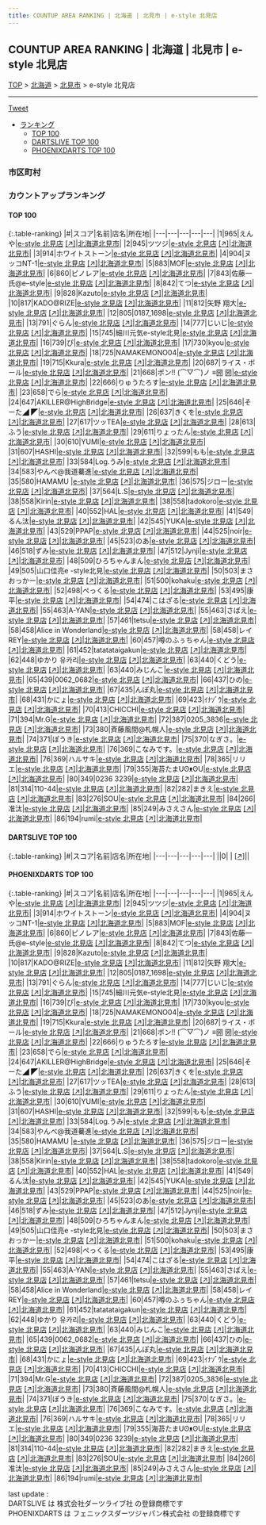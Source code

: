```yaml
---
title: COUNTUP AREA RANKING | 北海道 | 北見市 | e-style 北見店
---
```

## COUNTUP AREA RANKING | 北海道 | 北見市 | e-style 北見店

[TOP](/darts/rank/) > [北海道](/darts/rank/北海道/) > [北見市](/darts/rank/北海道/北見市/) > e-style 北見店

___

<a href="https://twitter.com/share?ref_src=twsrc%5Etfw" data-text="COUNTUP AREA RANKING | 北海道北見市e-style 北見店" class="twitter-share-button" data-hashtags="DARTSLIVE,PHOENIXDARTS,darts,ダーツ" data-show-count="false">Tweet</a>

* [ランキング](#カウントアップランキング)
    * [TOP 100](#top-100)
    * [DARTSLIVE TOP 100](#dartslive-top-100)
    * [PHOENIXDARTS TOP 100](#phoenixdarts-top-100)

### 市区町村

<ul>

</ul>

### カウントアップランキング

#### TOP 100



{:.table-ranking}
|#|スコア|名前|店名|所在地|
|---|---|---|---|---|
|1|965|<span class="rank-name-pd">えんや</span>|<a href="/darts/rank/shops/10579.html">e-style 北見店</a> <a href="https://vs.phoenixdarts.com/jp/shop/shopDetailInfo/s_10579?s_seq=10579">[↗]</a>|<a href="/darts/rank/北海道/北見市">北海道北見市</a>|
|2|945|<span class="rank-name-pd">ツツジ</span>|<a href="/darts/rank/shops/10579.html">e-style 北見店</a> <a href="https://vs.phoenixdarts.com/jp/shop/shopDetailInfo/s_10579?s_seq=10579">[↗]</a>|<a href="/darts/rank/北海道/北見市">北海道北見市</a>|
|3|914|<span class="rank-name-pd">ホワイトストーン</span>|<a href="/darts/rank/shops/10579.html">e-style 北見店</a> <a href="https://vs.phoenixdarts.com/jp/shop/shopDetailInfo/s_10579?s_seq=10579">[↗]</a>|<a href="/darts/rank/北海道/北見市">北海道北見市</a>|
|4|904|<span class="rank-name-pd">ヌッコNT-1</span>|<a href="/darts/rank/shops/10579.html">e-style 北見店</a> <a href="https://vs.phoenixdarts.com/jp/shop/shopDetailInfo/s_10579?s_seq=10579">[↗]</a>|<a href="/darts/rank/北海道/北見市">北海道北見市</a>|
|5|883|<span class="rank-name-pd">MOF</span>|<a href="/darts/rank/shops/10579.html">e-style 北見店</a> <a href="https://vs.phoenixdarts.com/jp/shop/shopDetailInfo/s_10579?s_seq=10579">[↗]</a>|<a href="/darts/rank/北海道/北見市">北海道北見市</a>|
|6|860|<span class="rank-name-pd">ピノレア</span>|<a href="/darts/rank/shops/10579.html">e-style 北見店</a> <a href="https://vs.phoenixdarts.com/jp/shop/shopDetailInfo/s_10579?s_seq=10579">[↗]</a>|<a href="/darts/rank/北海道/北見市">北海道北見市</a>|
|7|843|<span class="rank-name-pd">佐藤一氏@e–style</span>|<a href="/darts/rank/shops/10579.html">e-style 北見店</a> <a href="https://vs.phoenixdarts.com/jp/shop/shopDetailInfo/s_10579?s_seq=10579">[↗]</a>|<a href="/darts/rank/北海道/北見市">北海道北見市</a>|
|8|842|<span class="rank-name-pd">てつ</span>|<a href="/darts/rank/shops/10579.html">e-style 北見店</a> <a href="https://vs.phoenixdarts.com/jp/shop/shopDetailInfo/s_10579?s_seq=10579">[↗]</a>|<a href="/darts/rank/北海道/北見市">北海道北見市</a>|
|9|828|<span class="rank-name-pd">Kazuto</span>|<a href="/darts/rank/shops/10579.html">e-style 北見店</a> <a href="https://vs.phoenixdarts.com/jp/shop/shopDetailInfo/s_10579?s_seq=10579">[↗]</a>|<a href="/darts/rank/北海道/北見市">北海道北見市</a>|
|10|817|<span class="rank-name-pd">KADO@RIZE</span>|<a href="/darts/rank/shops/10579.html">e-style 北見店</a> <a href="https://vs.phoenixdarts.com/jp/shop/shopDetailInfo/s_10579?s_seq=10579">[↗]</a>|<a href="/darts/rank/北海道/北見市">北海道北見市</a>|
|11|812|<span class="rank-name-pd"><span class="pro-icon-pd"></span>矢野 翔大</span>|<a href="/darts/rank/shops/10579.html">e-style 北見店</a> <a href="https://vs.phoenixdarts.com/jp/shop/shopDetailInfo/s_10579?s_seq=10579">[↗]</a>|<a href="/darts/rank/北海道/北見市">北海道北見市</a>|
|12|805|<span class="rank-name-pd">0187_1698</span>|<a href="/darts/rank/shops/10579.html">e-style 北見店</a> <a href="https://vs.phoenixdarts.com/jp/shop/shopDetailInfo/s_10579?s_seq=10579">[↗]</a>|<a href="/darts/rank/北海道/北見市">北海道北見市</a>|
|13|791|<span class="rank-name-pd">ぐらん</span>|<a href="/darts/rank/shops/10579.html">e-style 北見店</a> <a href="https://vs.phoenixdarts.com/jp/shop/shopDetailInfo/s_10579?s_seq=10579">[↗]</a>|<a href="/darts/rank/北海道/北見市">北海道北見市</a>|
|14|777|<span class="rank-name-pd">じいじ</span>|<a href="/darts/rank/shops/10579.html">e-style 北見店</a> <a href="https://vs.phoenixdarts.com/jp/shop/shopDetailInfo/s_10579?s_seq=10579">[↗]</a>|<a href="/darts/rank/北海道/北見市">北海道北見市</a>|
|15|745|<span class="rank-name-pd">細川元気e-style北見</span>|<a href="/darts/rank/shops/10579.html">e-style 北見店</a> <a href="https://vs.phoenixdarts.com/jp/shop/shopDetailInfo/s_10579?s_seq=10579">[↗]</a>|<a href="/darts/rank/北海道/北見市">北海道北見市</a>|
|16|739|<span class="rank-name-pd">ぴ</span>|<a href="/darts/rank/shops/10579.html">e-style 北見店</a> <a href="https://vs.phoenixdarts.com/jp/shop/shopDetailInfo/s_10579?s_seq=10579">[↗]</a>|<a href="/darts/rank/北海道/北見市">北海道北見市</a>|
|17|730|<span class="rank-name-pd">kyou</span>|<a href="/darts/rank/shops/10579.html">e-style 北見店</a> <a href="https://vs.phoenixdarts.com/jp/shop/shopDetailInfo/s_10579?s_seq=10579">[↗]</a>|<a href="/darts/rank/北海道/北見市">北海道北見市</a>|
|18|725|<span class="rank-name-pd">NAMAKEMONO04</span>|<a href="/darts/rank/shops/10579.html">e-style 北見店</a> <a href="https://vs.phoenixdarts.com/jp/shop/shopDetailInfo/s_10579?s_seq=10579">[↗]</a>|<a href="/darts/rank/北海道/北見市">北海道北見市</a>|
|19|715|<span class="rank-name-pd">Kkura</span>|<a href="/darts/rank/shops/10579.html">e-style 北見店</a> <a href="https://vs.phoenixdarts.com/jp/shop/shopDetailInfo/s_10579?s_seq=10579">[↗]</a>|<a href="/darts/rank/北海道/北見市">北海道北見市</a>|
|20|687|<span class="rank-name-pd">ライス・ボール</span>|<a href="/darts/rank/shops/10579.html">e-style 北見店</a> <a href="https://vs.phoenixdarts.com/jp/shop/shopDetailInfo/s_10579?s_seq=10579">[↗]</a>|<a href="/darts/rank/北海道/北見市">北海道北見市</a>|
|21|668|<span class="rank-name-pd">ポン!! (⌒▽⌒)ノ ≡圀 圀</span>|<a href="/darts/rank/shops/10579.html">e-style 北見店</a> <a href="https://vs.phoenixdarts.com/jp/shop/shopDetailInfo/s_10579?s_seq=10579">[↗]</a>|<a href="/darts/rank/北海道/北見市">北海道北見市</a>|
|22|666|<span class="rank-name-pd">りゅうたろす</span>|<a href="/darts/rank/shops/10579.html">e-style 北見店</a> <a href="https://vs.phoenixdarts.com/jp/shop/shopDetailInfo/s_10579?s_seq=10579">[↗]</a>|<a href="/darts/rank/北海道/北見市">北海道北見市</a>|
|23|658|<span class="rank-name-pd">でら</span>|<a href="/darts/rank/shops/10579.html">e-style 北見店</a> <a href="https://vs.phoenixdarts.com/jp/shop/shopDetailInfo/s_10579?s_seq=10579">[↗]</a>|<a href="/darts/rank/北海道/北見市">北海道北見市</a>|
|24|647|<span class="rank-name-pd">AKILLER@HighBridge</span>|<a href="/darts/rank/shops/10579.html">e-style 北見店</a> <a href="https://vs.phoenixdarts.com/jp/shop/shopDetailInfo/s_10579?s_seq=10579">[↗]</a>|<a href="/darts/rank/北海道/北見市">北海道北見市</a>|
|25|646|<span class="rank-name-pd">そーた◢ ◤</span>|<a href="/darts/rank/shops/10579.html">e-style 北見店</a> <a href="https://vs.phoenixdarts.com/jp/shop/shopDetailInfo/s_10579?s_seq=10579">[↗]</a>|<a href="/darts/rank/北海道/北見市">北海道北見市</a>|
|26|637|<span class="rank-name-pd">きくを</span>|<a href="/darts/rank/shops/10579.html">e-style 北見店</a> <a href="https://vs.phoenixdarts.com/jp/shop/shopDetailInfo/s_10579?s_seq=10579">[↗]</a>|<a href="/darts/rank/北海道/北見市">北海道北見市</a>|
|27|617|<span class="rank-name-pd">ツッTEA</span>|<a href="/darts/rank/shops/10579.html">e-style 北見店</a> <a href="https://vs.phoenixdarts.com/jp/shop/shopDetailInfo/s_10579?s_seq=10579">[↗]</a>|<a href="/darts/rank/北海道/北見市">北海道北見市</a>|
|28|613|<span class="rank-name-pd">ふう</span>|<a href="/darts/rank/shops/10579.html">e-style 北見店</a> <a href="https://vs.phoenixdarts.com/jp/shop/shopDetailInfo/s_10579?s_seq=10579">[↗]</a>|<a href="/darts/rank/北海道/北見市">北海道北見市</a>|
|29|611|<span class="rank-name-pd">りょったん</span>|<a href="/darts/rank/shops/10579.html">e-style 北見店</a> <a href="https://vs.phoenixdarts.com/jp/shop/shopDetailInfo/s_10579?s_seq=10579">[↗]</a>|<a href="/darts/rank/北海道/北見市">北海道北見市</a>|
|30|610|<span class="rank-name-pd">YUMI</span>|<a href="/darts/rank/shops/10579.html">e-style 北見店</a> <a href="https://vs.phoenixdarts.com/jp/shop/shopDetailInfo/s_10579?s_seq=10579">[↗]</a>|<a href="/darts/rank/北海道/北見市">北海道北見市</a>|
|31|607|<span class="rank-name-pd">HASHI</span>|<a href="/darts/rank/shops/10579.html">e-style 北見店</a> <a href="https://vs.phoenixdarts.com/jp/shop/shopDetailInfo/s_10579?s_seq=10579">[↗]</a>|<a href="/darts/rank/北海道/北見市">北海道北見市</a>|
|32|599|<span class="rank-name-pd">もも</span>|<a href="/darts/rank/shops/10579.html">e-style 北見店</a> <a href="https://vs.phoenixdarts.com/jp/shop/shopDetailInfo/s_10579?s_seq=10579">[↗]</a>|<a href="/darts/rank/北海道/北見市">北海道北見市</a>|
|33|584|<span class="rank-name-pd">Log.うみ</span>|<a href="/darts/rank/shops/10579.html">e-style 北見店</a> <a href="https://vs.phoenixdarts.com/jp/shop/shopDetailInfo/s_10579?s_seq=10579">[↗]</a>|<a href="/darts/rank/北海道/北見市">北海道北見市</a>|
|34|583|<span class="rank-name-pd">やんべ@我道驀進</span>|<a href="/darts/rank/shops/10579.html">e-style 北見店</a> <a href="https://vs.phoenixdarts.com/jp/shop/shopDetailInfo/s_10579?s_seq=10579">[↗]</a>|<a href="/darts/rank/北海道/北見市">北海道北見市</a>|
|35|580|<span class="rank-name-pd">HAMAMU  </span>|<a href="/darts/rank/shops/10579.html">e-style 北見店</a> <a href="https://vs.phoenixdarts.com/jp/shop/shopDetailInfo/s_10579?s_seq=10579">[↗]</a>|<a href="/darts/rank/北海道/北見市">北海道北見市</a>|
|36|575|<span class="rank-name-pd">ジロー</span>|<a href="/darts/rank/shops/10579.html">e-style 北見店</a> <a href="https://vs.phoenixdarts.com/jp/shop/shopDetailInfo/s_10579?s_seq=10579">[↗]</a>|<a href="/darts/rank/北海道/北見市">北海道北見市</a>|
|37|564|<span class="rank-name-pd">L.S</span>|<a href="/darts/rank/shops/10579.html">e-style 北見店</a> <a href="https://vs.phoenixdarts.com/jp/shop/shopDetailInfo/s_10579?s_seq=10579">[↗]</a>|<a href="/darts/rank/北海道/北見市">北海道北見市</a>|
|38|558|<span class="rank-name-pd">Kirin</span>|<a href="/darts/rank/shops/10579.html">e-style 北見店</a> <a href="https://vs.phoenixdarts.com/jp/shop/shopDetailInfo/s_10579?s_seq=10579">[↗]</a>|<a href="/darts/rank/北海道/北見市">北海道北見市</a>|
|38|558|<span class="rank-name-pd">tadokoro</span>|<a href="/darts/rank/shops/10579.html">e-style 北見店</a> <a href="https://vs.phoenixdarts.com/jp/shop/shopDetailInfo/s_10579?s_seq=10579">[↗]</a>|<a href="/darts/rank/北海道/北見市">北海道北見市</a>|
|40|552|<span class="rank-name-pd">HAL</span>|<a href="/darts/rank/shops/10579.html">e-style 北見店</a> <a href="https://vs.phoenixdarts.com/jp/shop/shopDetailInfo/s_10579?s_seq=10579">[↗]</a>|<a href="/darts/rank/北海道/北見市">北海道北見市</a>|
|41|549|<span class="rank-name-pd">るん汰</span>|<a href="/darts/rank/shops/10579.html">e-style 北見店</a> <a href="https://vs.phoenixdarts.com/jp/shop/shopDetailInfo/s_10579?s_seq=10579">[↗]</a>|<a href="/darts/rank/北海道/北見市">北海道北見市</a>|
|42|545|<span class="rank-name-pd">YUKA</span>|<a href="/darts/rank/shops/10579.html">e-style 北見店</a> <a href="https://vs.phoenixdarts.com/jp/shop/shopDetailInfo/s_10579?s_seq=10579">[↗]</a>|<a href="/darts/rank/北海道/北見市">北海道北見市</a>|
|43|529|<span class="rank-name-pd">PPAP</span>|<a href="/darts/rank/shops/10579.html">e-style 北見店</a> <a href="https://vs.phoenixdarts.com/jp/shop/shopDetailInfo/s_10579?s_seq=10579">[↗]</a>|<a href="/darts/rank/北海道/北見市">北海道北見市</a>|
|44|525|<span class="rank-name-pd">noir</span>|<a href="/darts/rank/shops/10579.html">e-style 北見店</a> <a href="https://vs.phoenixdarts.com/jp/shop/shopDetailInfo/s_10579?s_seq=10579">[↗]</a>|<a href="/darts/rank/北海道/北見市">北海道北見市</a>|
|45|523|<span class="rank-name-pd">のあ</span>|<a href="/darts/rank/shops/10579.html">e-style 北見店</a> <a href="https://vs.phoenixdarts.com/jp/shop/shopDetailInfo/s_10579?s_seq=10579">[↗]</a>|<a href="/darts/rank/北海道/北見市">北海道北見市</a>|
|46|518|<span class="rank-name-pd">ずみ</span>|<a href="/darts/rank/shops/10579.html">e-style 北見店</a> <a href="https://vs.phoenixdarts.com/jp/shop/shopDetailInfo/s_10579?s_seq=10579">[↗]</a>|<a href="/darts/rank/北海道/北見市">北海道北見市</a>|
|47|512|<span class="rank-name-pd">Jynji</span>|<a href="/darts/rank/shops/10579.html">e-style 北見店</a> <a href="https://vs.phoenixdarts.com/jp/shop/shopDetailInfo/s_10579?s_seq=10579">[↗]</a>|<a href="/darts/rank/北海道/北見市">北海道北見市</a>|
|48|509|<span class="rank-name-pd">ひろちゃんまん</span>|<a href="/darts/rank/shops/10579.html">e-style 北見店</a> <a href="https://vs.phoenixdarts.com/jp/shop/shopDetailInfo/s_10579?s_seq=10579">[↗]</a>|<a href="/darts/rank/北海道/北見市">北海道北見市</a>|
|49|505|<span class="rank-name-pd">山口佳亮e -style北見</span>|<a href="/darts/rank/shops/10579.html">e-style 北見店</a> <a href="https://vs.phoenixdarts.com/jp/shop/shopDetailInfo/s_10579?s_seq=10579">[↗]</a>|<a href="/darts/rank/北海道/北見市">北海道北見市</a>|
|50|503|<span class="rank-name-pd">まさおっかー</span>|<a href="/darts/rank/shops/10579.html">e-style 北見店</a> <a href="https://vs.phoenixdarts.com/jp/shop/shopDetailInfo/s_10579?s_seq=10579">[↗]</a>|<a href="/darts/rank/北海道/北見市">北海道北見市</a>|
|51|500|<span class="rank-name-pd">kohaku</span>|<a href="/darts/rank/shops/10579.html">e-style 北見店</a> <a href="https://vs.phoenixdarts.com/jp/shop/shopDetailInfo/s_10579?s_seq=10579">[↗]</a>|<a href="/darts/rank/北海道/北見市">北海道北見市</a>|
|52|498|<span class="rank-name-pd">ぺっくる</span>|<a href="/darts/rank/shops/10579.html">e-style 北見店</a> <a href="https://vs.phoenixdarts.com/jp/shop/shopDetailInfo/s_10579?s_seq=10579">[↗]</a>|<a href="/darts/rank/北海道/北見市">北海道北見市</a>|
|53|495|<span class="rank-name-pd">康平</span>|<a href="/darts/rank/shops/10579.html">e-style 北見店</a> <a href="https://vs.phoenixdarts.com/jp/shop/shopDetailInfo/s_10579?s_seq=10579">[↗]</a>|<a href="/darts/rank/北海道/北見市">北海道北見市</a>|
|54|474|<span class="rank-name-pd">こはざる</span>|<a href="/darts/rank/shops/10579.html">e-style 北見店</a> <a href="https://vs.phoenixdarts.com/jp/shop/shopDetailInfo/s_10579?s_seq=10579">[↗]</a>|<a href="/darts/rank/北海道/北見市">北海道北見市</a>|
|55|463|<span class="rank-name-pd">A-YAN</span>|<a href="/darts/rank/shops/10579.html">e-style 北見店</a> <a href="https://vs.phoenixdarts.com/jp/shop/shopDetailInfo/s_10579?s_seq=10579">[↗]</a>|<a href="/darts/rank/北海道/北見市">北海道北見市</a>|
|55|463|<span class="rank-name-pd">さばえ</span>|<a href="/darts/rank/shops/10579.html">e-style 北見店</a> <a href="https://vs.phoenixdarts.com/jp/shop/shopDetailInfo/s_10579?s_seq=10579">[↗]</a>|<a href="/darts/rank/北海道/北見市">北海道北見市</a>|
|57|461|<span class="rank-name-pd">tetsu</span>|<a href="/darts/rank/shops/10579.html">e-style 北見店</a> <a href="https://vs.phoenixdarts.com/jp/shop/shopDetailInfo/s_10579?s_seq=10579">[↗]</a>|<a href="/darts/rank/北海道/北見市">北海道北見市</a>|
|58|458|<span class="rank-name-pd">Alice in Wonderland</span>|<a href="/darts/rank/shops/10579.html">e-style 北見店</a> <a href="https://vs.phoenixdarts.com/jp/shop/shopDetailInfo/s_10579?s_seq=10579">[↗]</a>|<a href="/darts/rank/北海道/北見市">北海道北見市</a>|
|58|458|<span class="rank-name-pd">レイREY</span>|<a href="/darts/rank/shops/10579.html">e-style 北見店</a> <a href="https://vs.phoenixdarts.com/jp/shop/shopDetailInfo/s_10579?s_seq=10579">[↗]</a>|<a href="/darts/rank/北海道/北見市">北海道北見市</a>|
|60|457|<span class="rank-name-pd">噂のふぅちゃん</span>|<a href="/darts/rank/shops/10579.html">e-style 北見店</a> <a href="https://vs.phoenixdarts.com/jp/shop/shopDetailInfo/s_10579?s_seq=10579">[↗]</a>|<a href="/darts/rank/北海道/北見市">北海道北見市</a>|
|61|452|<span class="rank-name-pd">tatatataigakun</span>|<a href="/darts/rank/shops/10579.html">e-style 北見店</a> <a href="https://vs.phoenixdarts.com/jp/shop/shopDetailInfo/s_10579?s_seq=10579">[↗]</a>|<a href="/darts/rank/北海道/北見市">北海道北見市</a>|
|62|448|<span class="rank-name-pd">ゆかり 유카리</span>|<a href="/darts/rank/shops/10579.html">e-style 北見店</a> <a href="https://vs.phoenixdarts.com/jp/shop/shopDetailInfo/s_10579?s_seq=10579">[↗]</a>|<a href="/darts/rank/北海道/北見市">北海道北見市</a>|
|63|440|<span class="rank-name-pd">くどう</span>|<a href="/darts/rank/shops/10579.html">e-style 北見店</a> <a href="https://vs.phoenixdarts.com/jp/shop/shopDetailInfo/s_10579?s_seq=10579">[↗]</a>|<a href="/darts/rank/北海道/北見市">北海道北見市</a>|
|63|440|<span class="rank-name-pd">みじんこ</span>|<a href="/darts/rank/shops/10579.html">e-style 北見店</a> <a href="https://vs.phoenixdarts.com/jp/shop/shopDetailInfo/s_10579?s_seq=10579">[↗]</a>|<a href="/darts/rank/北海道/北見市">北海道北見市</a>|
|65|439|<span class="rank-name-pd">0062_0682</span>|<a href="/darts/rank/shops/10579.html">e-style 北見店</a> <a href="https://vs.phoenixdarts.com/jp/shop/shopDetailInfo/s_10579?s_seq=10579">[↗]</a>|<a href="/darts/rank/北海道/北見市">北海道北見市</a>|
|66|437|<span class="rank-name-pd">ひの</span>|<a href="/darts/rank/shops/10579.html">e-style 北見店</a> <a href="https://vs.phoenixdarts.com/jp/shop/shopDetailInfo/s_10579?s_seq=10579">[↗]</a>|<a href="/darts/rank/北海道/北見市">北海道北見市</a>|
|67|435|<span class="rank-name-pd">んぽ丸</span>|<a href="/darts/rank/shops/10579.html">e-style 北見店</a> <a href="https://vs.phoenixdarts.com/jp/shop/shopDetailInfo/s_10579?s_seq=10579">[↗]</a>|<a href="/darts/rank/北海道/北見市">北海道北見市</a>|
|68|431|<span class="rank-name-pd">かにょ</span>|<a href="/darts/rank/shops/10579.html">e-style 北見店</a> <a href="https://vs.phoenixdarts.com/jp/shop/shopDetailInfo/s_10579?s_seq=10579">[↗]</a>|<a href="/darts/rank/北海道/北見市">北海道北見市</a>|
|69|423|<span class="rank-name-pd">ｲﾅｿﾞｳ</span>|<a href="/darts/rank/shops/10579.html">e-style 北見店</a> <a href="https://vs.phoenixdarts.com/jp/shop/shopDetailInfo/s_10579?s_seq=10579">[↗]</a>|<a href="/darts/rank/北海道/北見市">北海道北見市</a>|
|70|413|<span class="rank-name-pd">CHICCHI</span>|<a href="/darts/rank/shops/10579.html">e-style 北見店</a> <a href="https://vs.phoenixdarts.com/jp/shop/shopDetailInfo/s_10579?s_seq=10579">[↗]</a>|<a href="/darts/rank/北海道/北見市">北海道北見市</a>|
|71|394|<span class="rank-name-pd">Mr.G</span>|<a href="/darts/rank/shops/10579.html">e-style 北見店</a> <a href="https://vs.phoenixdarts.com/jp/shop/shopDetailInfo/s_10579?s_seq=10579">[↗]</a>|<a href="/darts/rank/北海道/北見市">北海道北見市</a>|
|72|387|<span class="rank-name-pd">0205_3836</span>|<a href="/darts/rank/shops/10579.html">e-style 北見店</a> <a href="https://vs.phoenixdarts.com/jp/shop/shopDetailInfo/s_10579?s_seq=10579">[↗]</a>|<a href="/darts/rank/北海道/北見市">北海道北見市</a>|
|73|380|<span class="rank-name-pd">斉藤風間@札幌人</span>|<a href="/darts/rank/shops/10579.html">e-style 北見店</a> <a href="https://vs.phoenixdarts.com/jp/shop/shopDetailInfo/s_10579?s_seq=10579">[↗]</a>|<a href="/darts/rank/北海道/北見市">北海道北見市</a>|
|74|371|<span class="rank-name-pd">ぽうき</span>|<a href="/darts/rank/shops/10579.html">e-style 北見店</a> <a href="https://vs.phoenixdarts.com/jp/shop/shopDetailInfo/s_10579?s_seq=10579">[↗]</a>|<a href="/darts/rank/北海道/北見市">北海道北見市</a>|
|75|370|<span class="rank-name-pd">なぎさ。</span>|<a href="/darts/rank/shops/10579.html">e-style 北見店</a> <a href="https://vs.phoenixdarts.com/jp/shop/shopDetailInfo/s_10579?s_seq=10579">[↗]</a>|<a href="/darts/rank/北海道/北見市">北海道北見市</a>|
|76|369|<span class="rank-name-pd">こなみです。</span>|<a href="/darts/rank/shops/10579.html">e-style 北見店</a> <a href="https://vs.phoenixdarts.com/jp/shop/shopDetailInfo/s_10579?s_seq=10579">[↗]</a>|<a href="/darts/rank/北海道/北見市">北海道北見市</a>|
|76|369|<span class="rank-name-pd">ハルサキ</span>|<a href="/darts/rank/shops/10579.html">e-style 北見店</a> <a href="https://vs.phoenixdarts.com/jp/shop/shopDetailInfo/s_10579?s_seq=10579">[↗]</a>|<a href="/darts/rank/北海道/北見市">北海道北見市</a>|
|78|365|<span class="rank-name-pd">リリエ</span>|<a href="/darts/rank/shops/10579.html">e-style 北見店</a> <a href="https://vs.phoenixdarts.com/jp/shop/shopDetailInfo/s_10579?s_seq=10579">[↗]</a>|<a href="/darts/rank/北海道/北見市">北海道北見市</a>|
|79|355|<span class="rank-name-pd">海苔たまUʘᴥʘU</span>|<a href="/darts/rank/shops/10579.html">e-style 北見店</a> <a href="https://vs.phoenixdarts.com/jp/shop/shopDetailInfo/s_10579?s_seq=10579">[↗]</a>|<a href="/darts/rank/北海道/北見市">北海道北見市</a>|
|80|349|<span class="rank-name-pd">0236 3239</span>|<a href="/darts/rank/shops/10579.html">e-style 北見店</a> <a href="https://vs.phoenixdarts.com/jp/shop/shopDetailInfo/s_10579?s_seq=10579">[↗]</a>|<a href="/darts/rank/北海道/北見市">北海道北見市</a>|
|81|314|<span class="rank-name-pd">110-44</span>|<a href="/darts/rank/shops/10579.html">e-style 北見店</a> <a href="https://vs.phoenixdarts.com/jp/shop/shopDetailInfo/s_10579?s_seq=10579">[↗]</a>|<a href="/darts/rank/北海道/北見市">北海道北見市</a>|
|82|282|<span class="rank-name-pd">まきえ</span>|<a href="/darts/rank/shops/10579.html">e-style 北見店</a> <a href="https://vs.phoenixdarts.com/jp/shop/shopDetailInfo/s_10579?s_seq=10579">[↗]</a>|<a href="/darts/rank/北海道/北見市">北海道北見市</a>|
|83|276|<span class="rank-name-pd">SOU</span>|<a href="/darts/rank/shops/10579.html">e-style 北見店</a> <a href="https://vs.phoenixdarts.com/jp/shop/shopDetailInfo/s_10579?s_seq=10579">[↗]</a>|<a href="/darts/rank/北海道/北見市">北海道北見市</a>|
|84|266|<span class="rank-name-pd">准汰</span>|<a href="/darts/rank/shops/10579.html">e-style 北見店</a> <a href="https://vs.phoenixdarts.com/jp/shop/shopDetailInfo/s_10579?s_seq=10579">[↗]</a>|<a href="/darts/rank/北海道/北見市">北海道北見市</a>|
|85|249|<span class="rank-name-pd">みさえさん</span>|<a href="/darts/rank/shops/10579.html">e-style 北見店</a> <a href="https://vs.phoenixdarts.com/jp/shop/shopDetailInfo/s_10579?s_seq=10579">[↗]</a>|<a href="/darts/rank/北海道/北見市">北海道北見市</a>|
|86|194|<span class="rank-name-pd">rumi</span>|<a href="/darts/rank/shops/10579.html">e-style 北見店</a> <a href="https://vs.phoenixdarts.com/jp/shop/shopDetailInfo/s_10579?s_seq=10579">[↗]</a>|<a href="/darts/rank/北海道/北見市">北海道北見市</a>|


#### DARTSLIVE TOP 100



{:.table-ranking}
|#|スコア|名前|店名|所在地|
|---|---|---|---|---|
||0|<span class="rank-name-dl"> </span>|<a href="/darts/rank/shops/.html"></a> <a href="">[↗]</a>|<a href="/darts/rank//"></a>|


#### PHOENIXDARTS TOP 100



{:.table-ranking}
|#|スコア|名前|店名|所在地|
|---|---|---|---|---|
|1|965|<span class="rank-name-pd">えんや</span>|<a href="/darts/rank/shops/10579.html">e-style 北見店</a> <a href="https://vs.phoenixdarts.com/jp/shop/shopDetailInfo/s_10579?s_seq=10579">[↗]</a>|<a href="/darts/rank/北海道/北見市">北海道北見市</a>|
|2|945|<span class="rank-name-pd">ツツジ</span>|<a href="/darts/rank/shops/10579.html">e-style 北見店</a> <a href="https://vs.phoenixdarts.com/jp/shop/shopDetailInfo/s_10579?s_seq=10579">[↗]</a>|<a href="/darts/rank/北海道/北見市">北海道北見市</a>|
|3|914|<span class="rank-name-pd">ホワイトストーン</span>|<a href="/darts/rank/shops/10579.html">e-style 北見店</a> <a href="https://vs.phoenixdarts.com/jp/shop/shopDetailInfo/s_10579?s_seq=10579">[↗]</a>|<a href="/darts/rank/北海道/北見市">北海道北見市</a>|
|4|904|<span class="rank-name-pd">ヌッコNT-1</span>|<a href="/darts/rank/shops/10579.html">e-style 北見店</a> <a href="https://vs.phoenixdarts.com/jp/shop/shopDetailInfo/s_10579?s_seq=10579">[↗]</a>|<a href="/darts/rank/北海道/北見市">北海道北見市</a>|
|5|883|<span class="rank-name-pd">MOF</span>|<a href="/darts/rank/shops/10579.html">e-style 北見店</a> <a href="https://vs.phoenixdarts.com/jp/shop/shopDetailInfo/s_10579?s_seq=10579">[↗]</a>|<a href="/darts/rank/北海道/北見市">北海道北見市</a>|
|6|860|<span class="rank-name-pd">ピノレア</span>|<a href="/darts/rank/shops/10579.html">e-style 北見店</a> <a href="https://vs.phoenixdarts.com/jp/shop/shopDetailInfo/s_10579?s_seq=10579">[↗]</a>|<a href="/darts/rank/北海道/北見市">北海道北見市</a>|
|7|843|<span class="rank-name-pd">佐藤一氏@e–style</span>|<a href="/darts/rank/shops/10579.html">e-style 北見店</a> <a href="https://vs.phoenixdarts.com/jp/shop/shopDetailInfo/s_10579?s_seq=10579">[↗]</a>|<a href="/darts/rank/北海道/北見市">北海道北見市</a>|
|8|842|<span class="rank-name-pd">てつ</span>|<a href="/darts/rank/shops/10579.html">e-style 北見店</a> <a href="https://vs.phoenixdarts.com/jp/shop/shopDetailInfo/s_10579?s_seq=10579">[↗]</a>|<a href="/darts/rank/北海道/北見市">北海道北見市</a>|
|9|828|<span class="rank-name-pd">Kazuto</span>|<a href="/darts/rank/shops/10579.html">e-style 北見店</a> <a href="https://vs.phoenixdarts.com/jp/shop/shopDetailInfo/s_10579?s_seq=10579">[↗]</a>|<a href="/darts/rank/北海道/北見市">北海道北見市</a>|
|10|817|<span class="rank-name-pd">KADO@RIZE</span>|<a href="/darts/rank/shops/10579.html">e-style 北見店</a> <a href="https://vs.phoenixdarts.com/jp/shop/shopDetailInfo/s_10579?s_seq=10579">[↗]</a>|<a href="/darts/rank/北海道/北見市">北海道北見市</a>|
|11|812|<span class="rank-name-pd"><span class="pro-icon-pd"></span>矢野 翔大</span>|<a href="/darts/rank/shops/10579.html">e-style 北見店</a> <a href="https://vs.phoenixdarts.com/jp/shop/shopDetailInfo/s_10579?s_seq=10579">[↗]</a>|<a href="/darts/rank/北海道/北見市">北海道北見市</a>|
|12|805|<span class="rank-name-pd">0187_1698</span>|<a href="/darts/rank/shops/10579.html">e-style 北見店</a> <a href="https://vs.phoenixdarts.com/jp/shop/shopDetailInfo/s_10579?s_seq=10579">[↗]</a>|<a href="/darts/rank/北海道/北見市">北海道北見市</a>|
|13|791|<span class="rank-name-pd">ぐらん</span>|<a href="/darts/rank/shops/10579.html">e-style 北見店</a> <a href="https://vs.phoenixdarts.com/jp/shop/shopDetailInfo/s_10579?s_seq=10579">[↗]</a>|<a href="/darts/rank/北海道/北見市">北海道北見市</a>|
|14|777|<span class="rank-name-pd">じいじ</span>|<a href="/darts/rank/shops/10579.html">e-style 北見店</a> <a href="https://vs.phoenixdarts.com/jp/shop/shopDetailInfo/s_10579?s_seq=10579">[↗]</a>|<a href="/darts/rank/北海道/北見市">北海道北見市</a>|
|15|745|<span class="rank-name-pd">細川元気e-style北見</span>|<a href="/darts/rank/shops/10579.html">e-style 北見店</a> <a href="https://vs.phoenixdarts.com/jp/shop/shopDetailInfo/s_10579?s_seq=10579">[↗]</a>|<a href="/darts/rank/北海道/北見市">北海道北見市</a>|
|16|739|<span class="rank-name-pd">ぴ</span>|<a href="/darts/rank/shops/10579.html">e-style 北見店</a> <a href="https://vs.phoenixdarts.com/jp/shop/shopDetailInfo/s_10579?s_seq=10579">[↗]</a>|<a href="/darts/rank/北海道/北見市">北海道北見市</a>|
|17|730|<span class="rank-name-pd">kyou</span>|<a href="/darts/rank/shops/10579.html">e-style 北見店</a> <a href="https://vs.phoenixdarts.com/jp/shop/shopDetailInfo/s_10579?s_seq=10579">[↗]</a>|<a href="/darts/rank/北海道/北見市">北海道北見市</a>|
|18|725|<span class="rank-name-pd">NAMAKEMONO04</span>|<a href="/darts/rank/shops/10579.html">e-style 北見店</a> <a href="https://vs.phoenixdarts.com/jp/shop/shopDetailInfo/s_10579?s_seq=10579">[↗]</a>|<a href="/darts/rank/北海道/北見市">北海道北見市</a>|
|19|715|<span class="rank-name-pd">Kkura</span>|<a href="/darts/rank/shops/10579.html">e-style 北見店</a> <a href="https://vs.phoenixdarts.com/jp/shop/shopDetailInfo/s_10579?s_seq=10579">[↗]</a>|<a href="/darts/rank/北海道/北見市">北海道北見市</a>|
|20|687|<span class="rank-name-pd">ライス・ボール</span>|<a href="/darts/rank/shops/10579.html">e-style 北見店</a> <a href="https://vs.phoenixdarts.com/jp/shop/shopDetailInfo/s_10579?s_seq=10579">[↗]</a>|<a href="/darts/rank/北海道/北見市">北海道北見市</a>|
|21|668|<span class="rank-name-pd">ポン!! (⌒▽⌒)ノ ≡圀 圀</span>|<a href="/darts/rank/shops/10579.html">e-style 北見店</a> <a href="https://vs.phoenixdarts.com/jp/shop/shopDetailInfo/s_10579?s_seq=10579">[↗]</a>|<a href="/darts/rank/北海道/北見市">北海道北見市</a>|
|22|666|<span class="rank-name-pd">りゅうたろす</span>|<a href="/darts/rank/shops/10579.html">e-style 北見店</a> <a href="https://vs.phoenixdarts.com/jp/shop/shopDetailInfo/s_10579?s_seq=10579">[↗]</a>|<a href="/darts/rank/北海道/北見市">北海道北見市</a>|
|23|658|<span class="rank-name-pd">でら</span>|<a href="/darts/rank/shops/10579.html">e-style 北見店</a> <a href="https://vs.phoenixdarts.com/jp/shop/shopDetailInfo/s_10579?s_seq=10579">[↗]</a>|<a href="/darts/rank/北海道/北見市">北海道北見市</a>|
|24|647|<span class="rank-name-pd">AKILLER@HighBridge</span>|<a href="/darts/rank/shops/10579.html">e-style 北見店</a> <a href="https://vs.phoenixdarts.com/jp/shop/shopDetailInfo/s_10579?s_seq=10579">[↗]</a>|<a href="/darts/rank/北海道/北見市">北海道北見市</a>|
|25|646|<span class="rank-name-pd">そーた◢ ◤</span>|<a href="/darts/rank/shops/10579.html">e-style 北見店</a> <a href="https://vs.phoenixdarts.com/jp/shop/shopDetailInfo/s_10579?s_seq=10579">[↗]</a>|<a href="/darts/rank/北海道/北見市">北海道北見市</a>|
|26|637|<span class="rank-name-pd">きくを</span>|<a href="/darts/rank/shops/10579.html">e-style 北見店</a> <a href="https://vs.phoenixdarts.com/jp/shop/shopDetailInfo/s_10579?s_seq=10579">[↗]</a>|<a href="/darts/rank/北海道/北見市">北海道北見市</a>|
|27|617|<span class="rank-name-pd">ツッTEA</span>|<a href="/darts/rank/shops/10579.html">e-style 北見店</a> <a href="https://vs.phoenixdarts.com/jp/shop/shopDetailInfo/s_10579?s_seq=10579">[↗]</a>|<a href="/darts/rank/北海道/北見市">北海道北見市</a>|
|28|613|<span class="rank-name-pd">ふう</span>|<a href="/darts/rank/shops/10579.html">e-style 北見店</a> <a href="https://vs.phoenixdarts.com/jp/shop/shopDetailInfo/s_10579?s_seq=10579">[↗]</a>|<a href="/darts/rank/北海道/北見市">北海道北見市</a>|
|29|611|<span class="rank-name-pd">りょったん</span>|<a href="/darts/rank/shops/10579.html">e-style 北見店</a> <a href="https://vs.phoenixdarts.com/jp/shop/shopDetailInfo/s_10579?s_seq=10579">[↗]</a>|<a href="/darts/rank/北海道/北見市">北海道北見市</a>|
|30|610|<span class="rank-name-pd">YUMI</span>|<a href="/darts/rank/shops/10579.html">e-style 北見店</a> <a href="https://vs.phoenixdarts.com/jp/shop/shopDetailInfo/s_10579?s_seq=10579">[↗]</a>|<a href="/darts/rank/北海道/北見市">北海道北見市</a>|
|31|607|<span class="rank-name-pd">HASHI</span>|<a href="/darts/rank/shops/10579.html">e-style 北見店</a> <a href="https://vs.phoenixdarts.com/jp/shop/shopDetailInfo/s_10579?s_seq=10579">[↗]</a>|<a href="/darts/rank/北海道/北見市">北海道北見市</a>|
|32|599|<span class="rank-name-pd">もも</span>|<a href="/darts/rank/shops/10579.html">e-style 北見店</a> <a href="https://vs.phoenixdarts.com/jp/shop/shopDetailInfo/s_10579?s_seq=10579">[↗]</a>|<a href="/darts/rank/北海道/北見市">北海道北見市</a>|
|33|584|<span class="rank-name-pd">Log.うみ</span>|<a href="/darts/rank/shops/10579.html">e-style 北見店</a> <a href="https://vs.phoenixdarts.com/jp/shop/shopDetailInfo/s_10579?s_seq=10579">[↗]</a>|<a href="/darts/rank/北海道/北見市">北海道北見市</a>|
|34|583|<span class="rank-name-pd">やんべ@我道驀進</span>|<a href="/darts/rank/shops/10579.html">e-style 北見店</a> <a href="https://vs.phoenixdarts.com/jp/shop/shopDetailInfo/s_10579?s_seq=10579">[↗]</a>|<a href="/darts/rank/北海道/北見市">北海道北見市</a>|
|35|580|<span class="rank-name-pd">HAMAMU  </span>|<a href="/darts/rank/shops/10579.html">e-style 北見店</a> <a href="https://vs.phoenixdarts.com/jp/shop/shopDetailInfo/s_10579?s_seq=10579">[↗]</a>|<a href="/darts/rank/北海道/北見市">北海道北見市</a>|
|36|575|<span class="rank-name-pd">ジロー</span>|<a href="/darts/rank/shops/10579.html">e-style 北見店</a> <a href="https://vs.phoenixdarts.com/jp/shop/shopDetailInfo/s_10579?s_seq=10579">[↗]</a>|<a href="/darts/rank/北海道/北見市">北海道北見市</a>|
|37|564|<span class="rank-name-pd">L.S</span>|<a href="/darts/rank/shops/10579.html">e-style 北見店</a> <a href="https://vs.phoenixdarts.com/jp/shop/shopDetailInfo/s_10579?s_seq=10579">[↗]</a>|<a href="/darts/rank/北海道/北見市">北海道北見市</a>|
|38|558|<span class="rank-name-pd">Kirin</span>|<a href="/darts/rank/shops/10579.html">e-style 北見店</a> <a href="https://vs.phoenixdarts.com/jp/shop/shopDetailInfo/s_10579?s_seq=10579">[↗]</a>|<a href="/darts/rank/北海道/北見市">北海道北見市</a>|
|38|558|<span class="rank-name-pd">tadokoro</span>|<a href="/darts/rank/shops/10579.html">e-style 北見店</a> <a href="https://vs.phoenixdarts.com/jp/shop/shopDetailInfo/s_10579?s_seq=10579">[↗]</a>|<a href="/darts/rank/北海道/北見市">北海道北見市</a>|
|40|552|<span class="rank-name-pd">HAL</span>|<a href="/darts/rank/shops/10579.html">e-style 北見店</a> <a href="https://vs.phoenixdarts.com/jp/shop/shopDetailInfo/s_10579?s_seq=10579">[↗]</a>|<a href="/darts/rank/北海道/北見市">北海道北見市</a>|
|41|549|<span class="rank-name-pd">るん汰</span>|<a href="/darts/rank/shops/10579.html">e-style 北見店</a> <a href="https://vs.phoenixdarts.com/jp/shop/shopDetailInfo/s_10579?s_seq=10579">[↗]</a>|<a href="/darts/rank/北海道/北見市">北海道北見市</a>|
|42|545|<span class="rank-name-pd">YUKA</span>|<a href="/darts/rank/shops/10579.html">e-style 北見店</a> <a href="https://vs.phoenixdarts.com/jp/shop/shopDetailInfo/s_10579?s_seq=10579">[↗]</a>|<a href="/darts/rank/北海道/北見市">北海道北見市</a>|
|43|529|<span class="rank-name-pd">PPAP</span>|<a href="/darts/rank/shops/10579.html">e-style 北見店</a> <a href="https://vs.phoenixdarts.com/jp/shop/shopDetailInfo/s_10579?s_seq=10579">[↗]</a>|<a href="/darts/rank/北海道/北見市">北海道北見市</a>|
|44|525|<span class="rank-name-pd">noir</span>|<a href="/darts/rank/shops/10579.html">e-style 北見店</a> <a href="https://vs.phoenixdarts.com/jp/shop/shopDetailInfo/s_10579?s_seq=10579">[↗]</a>|<a href="/darts/rank/北海道/北見市">北海道北見市</a>|
|45|523|<span class="rank-name-pd">のあ</span>|<a href="/darts/rank/shops/10579.html">e-style 北見店</a> <a href="https://vs.phoenixdarts.com/jp/shop/shopDetailInfo/s_10579?s_seq=10579">[↗]</a>|<a href="/darts/rank/北海道/北見市">北海道北見市</a>|
|46|518|<span class="rank-name-pd">ずみ</span>|<a href="/darts/rank/shops/10579.html">e-style 北見店</a> <a href="https://vs.phoenixdarts.com/jp/shop/shopDetailInfo/s_10579?s_seq=10579">[↗]</a>|<a href="/darts/rank/北海道/北見市">北海道北見市</a>|
|47|512|<span class="rank-name-pd">Jynji</span>|<a href="/darts/rank/shops/10579.html">e-style 北見店</a> <a href="https://vs.phoenixdarts.com/jp/shop/shopDetailInfo/s_10579?s_seq=10579">[↗]</a>|<a href="/darts/rank/北海道/北見市">北海道北見市</a>|
|48|509|<span class="rank-name-pd">ひろちゃんまん</span>|<a href="/darts/rank/shops/10579.html">e-style 北見店</a> <a href="https://vs.phoenixdarts.com/jp/shop/shopDetailInfo/s_10579?s_seq=10579">[↗]</a>|<a href="/darts/rank/北海道/北見市">北海道北見市</a>|
|49|505|<span class="rank-name-pd">山口佳亮e -style北見</span>|<a href="/darts/rank/shops/10579.html">e-style 北見店</a> <a href="https://vs.phoenixdarts.com/jp/shop/shopDetailInfo/s_10579?s_seq=10579">[↗]</a>|<a href="/darts/rank/北海道/北見市">北海道北見市</a>|
|50|503|<span class="rank-name-pd">まさおっかー</span>|<a href="/darts/rank/shops/10579.html">e-style 北見店</a> <a href="https://vs.phoenixdarts.com/jp/shop/shopDetailInfo/s_10579?s_seq=10579">[↗]</a>|<a href="/darts/rank/北海道/北見市">北海道北見市</a>|
|51|500|<span class="rank-name-pd">kohaku</span>|<a href="/darts/rank/shops/10579.html">e-style 北見店</a> <a href="https://vs.phoenixdarts.com/jp/shop/shopDetailInfo/s_10579?s_seq=10579">[↗]</a>|<a href="/darts/rank/北海道/北見市">北海道北見市</a>|
|52|498|<span class="rank-name-pd">ぺっくる</span>|<a href="/darts/rank/shops/10579.html">e-style 北見店</a> <a href="https://vs.phoenixdarts.com/jp/shop/shopDetailInfo/s_10579?s_seq=10579">[↗]</a>|<a href="/darts/rank/北海道/北見市">北海道北見市</a>|
|53|495|<span class="rank-name-pd">康平</span>|<a href="/darts/rank/shops/10579.html">e-style 北見店</a> <a href="https://vs.phoenixdarts.com/jp/shop/shopDetailInfo/s_10579?s_seq=10579">[↗]</a>|<a href="/darts/rank/北海道/北見市">北海道北見市</a>|
|54|474|<span class="rank-name-pd">こはざる</span>|<a href="/darts/rank/shops/10579.html">e-style 北見店</a> <a href="https://vs.phoenixdarts.com/jp/shop/shopDetailInfo/s_10579?s_seq=10579">[↗]</a>|<a href="/darts/rank/北海道/北見市">北海道北見市</a>|
|55|463|<span class="rank-name-pd">A-YAN</span>|<a href="/darts/rank/shops/10579.html">e-style 北見店</a> <a href="https://vs.phoenixdarts.com/jp/shop/shopDetailInfo/s_10579?s_seq=10579">[↗]</a>|<a href="/darts/rank/北海道/北見市">北海道北見市</a>|
|55|463|<span class="rank-name-pd">さばえ</span>|<a href="/darts/rank/shops/10579.html">e-style 北見店</a> <a href="https://vs.phoenixdarts.com/jp/shop/shopDetailInfo/s_10579?s_seq=10579">[↗]</a>|<a href="/darts/rank/北海道/北見市">北海道北見市</a>|
|57|461|<span class="rank-name-pd">tetsu</span>|<a href="/darts/rank/shops/10579.html">e-style 北見店</a> <a href="https://vs.phoenixdarts.com/jp/shop/shopDetailInfo/s_10579?s_seq=10579">[↗]</a>|<a href="/darts/rank/北海道/北見市">北海道北見市</a>|
|58|458|<span class="rank-name-pd">Alice in Wonderland</span>|<a href="/darts/rank/shops/10579.html">e-style 北見店</a> <a href="https://vs.phoenixdarts.com/jp/shop/shopDetailInfo/s_10579?s_seq=10579">[↗]</a>|<a href="/darts/rank/北海道/北見市">北海道北見市</a>|
|58|458|<span class="rank-name-pd">レイREY</span>|<a href="/darts/rank/shops/10579.html">e-style 北見店</a> <a href="https://vs.phoenixdarts.com/jp/shop/shopDetailInfo/s_10579?s_seq=10579">[↗]</a>|<a href="/darts/rank/北海道/北見市">北海道北見市</a>|
|60|457|<span class="rank-name-pd">噂のふぅちゃん</span>|<a href="/darts/rank/shops/10579.html">e-style 北見店</a> <a href="https://vs.phoenixdarts.com/jp/shop/shopDetailInfo/s_10579?s_seq=10579">[↗]</a>|<a href="/darts/rank/北海道/北見市">北海道北見市</a>|
|61|452|<span class="rank-name-pd">tatatataigakun</span>|<a href="/darts/rank/shops/10579.html">e-style 北見店</a> <a href="https://vs.phoenixdarts.com/jp/shop/shopDetailInfo/s_10579?s_seq=10579">[↗]</a>|<a href="/darts/rank/北海道/北見市">北海道北見市</a>|
|62|448|<span class="rank-name-pd">ゆかり 유카리</span>|<a href="/darts/rank/shops/10579.html">e-style 北見店</a> <a href="https://vs.phoenixdarts.com/jp/shop/shopDetailInfo/s_10579?s_seq=10579">[↗]</a>|<a href="/darts/rank/北海道/北見市">北海道北見市</a>|
|63|440|<span class="rank-name-pd">くどう</span>|<a href="/darts/rank/shops/10579.html">e-style 北見店</a> <a href="https://vs.phoenixdarts.com/jp/shop/shopDetailInfo/s_10579?s_seq=10579">[↗]</a>|<a href="/darts/rank/北海道/北見市">北海道北見市</a>|
|63|440|<span class="rank-name-pd">みじんこ</span>|<a href="/darts/rank/shops/10579.html">e-style 北見店</a> <a href="https://vs.phoenixdarts.com/jp/shop/shopDetailInfo/s_10579?s_seq=10579">[↗]</a>|<a href="/darts/rank/北海道/北見市">北海道北見市</a>|
|65|439|<span class="rank-name-pd">0062_0682</span>|<a href="/darts/rank/shops/10579.html">e-style 北見店</a> <a href="https://vs.phoenixdarts.com/jp/shop/shopDetailInfo/s_10579?s_seq=10579">[↗]</a>|<a href="/darts/rank/北海道/北見市">北海道北見市</a>|
|66|437|<span class="rank-name-pd">ひの</span>|<a href="/darts/rank/shops/10579.html">e-style 北見店</a> <a href="https://vs.phoenixdarts.com/jp/shop/shopDetailInfo/s_10579?s_seq=10579">[↗]</a>|<a href="/darts/rank/北海道/北見市">北海道北見市</a>|
|67|435|<span class="rank-name-pd">んぽ丸</span>|<a href="/darts/rank/shops/10579.html">e-style 北見店</a> <a href="https://vs.phoenixdarts.com/jp/shop/shopDetailInfo/s_10579?s_seq=10579">[↗]</a>|<a href="/darts/rank/北海道/北見市">北海道北見市</a>|
|68|431|<span class="rank-name-pd">かにょ</span>|<a href="/darts/rank/shops/10579.html">e-style 北見店</a> <a href="https://vs.phoenixdarts.com/jp/shop/shopDetailInfo/s_10579?s_seq=10579">[↗]</a>|<a href="/darts/rank/北海道/北見市">北海道北見市</a>|
|69|423|<span class="rank-name-pd">ｲﾅｿﾞｳ</span>|<a href="/darts/rank/shops/10579.html">e-style 北見店</a> <a href="https://vs.phoenixdarts.com/jp/shop/shopDetailInfo/s_10579?s_seq=10579">[↗]</a>|<a href="/darts/rank/北海道/北見市">北海道北見市</a>|
|70|413|<span class="rank-name-pd">CHICCHI</span>|<a href="/darts/rank/shops/10579.html">e-style 北見店</a> <a href="https://vs.phoenixdarts.com/jp/shop/shopDetailInfo/s_10579?s_seq=10579">[↗]</a>|<a href="/darts/rank/北海道/北見市">北海道北見市</a>|
|71|394|<span class="rank-name-pd">Mr.G</span>|<a href="/darts/rank/shops/10579.html">e-style 北見店</a> <a href="https://vs.phoenixdarts.com/jp/shop/shopDetailInfo/s_10579?s_seq=10579">[↗]</a>|<a href="/darts/rank/北海道/北見市">北海道北見市</a>|
|72|387|<span class="rank-name-pd">0205_3836</span>|<a href="/darts/rank/shops/10579.html">e-style 北見店</a> <a href="https://vs.phoenixdarts.com/jp/shop/shopDetailInfo/s_10579?s_seq=10579">[↗]</a>|<a href="/darts/rank/北海道/北見市">北海道北見市</a>|
|73|380|<span class="rank-name-pd">斉藤風間@札幌人</span>|<a href="/darts/rank/shops/10579.html">e-style 北見店</a> <a href="https://vs.phoenixdarts.com/jp/shop/shopDetailInfo/s_10579?s_seq=10579">[↗]</a>|<a href="/darts/rank/北海道/北見市">北海道北見市</a>|
|74|371|<span class="rank-name-pd">ぽうき</span>|<a href="/darts/rank/shops/10579.html">e-style 北見店</a> <a href="https://vs.phoenixdarts.com/jp/shop/shopDetailInfo/s_10579?s_seq=10579">[↗]</a>|<a href="/darts/rank/北海道/北見市">北海道北見市</a>|
|75|370|<span class="rank-name-pd">なぎさ。</span>|<a href="/darts/rank/shops/10579.html">e-style 北見店</a> <a href="https://vs.phoenixdarts.com/jp/shop/shopDetailInfo/s_10579?s_seq=10579">[↗]</a>|<a href="/darts/rank/北海道/北見市">北海道北見市</a>|
|76|369|<span class="rank-name-pd">こなみです。</span>|<a href="/darts/rank/shops/10579.html">e-style 北見店</a> <a href="https://vs.phoenixdarts.com/jp/shop/shopDetailInfo/s_10579?s_seq=10579">[↗]</a>|<a href="/darts/rank/北海道/北見市">北海道北見市</a>|
|76|369|<span class="rank-name-pd">ハルサキ</span>|<a href="/darts/rank/shops/10579.html">e-style 北見店</a> <a href="https://vs.phoenixdarts.com/jp/shop/shopDetailInfo/s_10579?s_seq=10579">[↗]</a>|<a href="/darts/rank/北海道/北見市">北海道北見市</a>|
|78|365|<span class="rank-name-pd">リリエ</span>|<a href="/darts/rank/shops/10579.html">e-style 北見店</a> <a href="https://vs.phoenixdarts.com/jp/shop/shopDetailInfo/s_10579?s_seq=10579">[↗]</a>|<a href="/darts/rank/北海道/北見市">北海道北見市</a>|
|79|355|<span class="rank-name-pd">海苔たまUʘᴥʘU</span>|<a href="/darts/rank/shops/10579.html">e-style 北見店</a> <a href="https://vs.phoenixdarts.com/jp/shop/shopDetailInfo/s_10579?s_seq=10579">[↗]</a>|<a href="/darts/rank/北海道/北見市">北海道北見市</a>|
|80|349|<span class="rank-name-pd">0236 3239</span>|<a href="/darts/rank/shops/10579.html">e-style 北見店</a> <a href="https://vs.phoenixdarts.com/jp/shop/shopDetailInfo/s_10579?s_seq=10579">[↗]</a>|<a href="/darts/rank/北海道/北見市">北海道北見市</a>|
|81|314|<span class="rank-name-pd">110-44</span>|<a href="/darts/rank/shops/10579.html">e-style 北見店</a> <a href="https://vs.phoenixdarts.com/jp/shop/shopDetailInfo/s_10579?s_seq=10579">[↗]</a>|<a href="/darts/rank/北海道/北見市">北海道北見市</a>|
|82|282|<span class="rank-name-pd">まきえ</span>|<a href="/darts/rank/shops/10579.html">e-style 北見店</a> <a href="https://vs.phoenixdarts.com/jp/shop/shopDetailInfo/s_10579?s_seq=10579">[↗]</a>|<a href="/darts/rank/北海道/北見市">北海道北見市</a>|
|83|276|<span class="rank-name-pd">SOU</span>|<a href="/darts/rank/shops/10579.html">e-style 北見店</a> <a href="https://vs.phoenixdarts.com/jp/shop/shopDetailInfo/s_10579?s_seq=10579">[↗]</a>|<a href="/darts/rank/北海道/北見市">北海道北見市</a>|
|84|266|<span class="rank-name-pd">准汰</span>|<a href="/darts/rank/shops/10579.html">e-style 北見店</a> <a href="https://vs.phoenixdarts.com/jp/shop/shopDetailInfo/s_10579?s_seq=10579">[↗]</a>|<a href="/darts/rank/北海道/北見市">北海道北見市</a>|
|85|249|<span class="rank-name-pd">みさえさん</span>|<a href="/darts/rank/shops/10579.html">e-style 北見店</a> <a href="https://vs.phoenixdarts.com/jp/shop/shopDetailInfo/s_10579?s_seq=10579">[↗]</a>|<a href="/darts/rank/北海道/北見市">北海道北見市</a>|
|86|194|<span class="rank-name-pd">rumi</span>|<a href="/darts/rank/shops/10579.html">e-style 北見店</a> <a href="https://vs.phoenixdarts.com/jp/shop/shopDetailInfo/s_10579?s_seq=10579">[↗]</a>|<a href="/darts/rank/北海道/北見市">北海道北見市</a>|


<div class="footer border-top border-gray-light mt-5 pt-3 text-right text-gray">
    last update : <span style="font-weight: italic" id="foot_last_modified"></span><br />
    DARTSLIVE は 株式会社ダーツライブ社 の登録商標です<br />
    PHOENIXDARTS は フェニックスダーツジャパン株式会社 の登録商標です<br />
</div>

<script src="https://cdnjs.cloudflare.com/ajax/libs/jquery.tablesorter/2.31.3/js/jquery.tablesorter.min.js" integrity="sha512-qzgd5cYSZcosqpzpn7zF2ZId8f/8CHmFKZ8j7mU4OUXTNRd5g+ZHBPsgKEwoqxCtdQvExE5LprwwPAgoicguNg==" crossorigin="anonymous" referrerpolicy="no-referrer"></script>
<link rel="stylesheet" href="https://cdnjs.cloudflare.com/ajax/libs/jquery.tablesorter/2.31.3/css/theme.default.min.css" integrity="sha512-wghhOJkjQX0Lh3NSWvNKeZ0ZpNn+SPVXX1Qyc9OCaogADktxrBiBdKGDoqVUOyhStvMBmJQ8ZdMHiR3wuEq8+w==" crossorigin="anonymous" referrerpolicy="no-referrer" />
<script>
$(function() {
    $(".table-ranking").tablesorter({sortList:[[0, 0]]});
    $("#foot_last_modified").text(formatDate(new Date(document.lastModified), 'yyyy-MM-dd HH:mm:ss'));
});
</script>

<script async src="https://platform.twitter.com/widgets.js" charset="utf-8"></script>